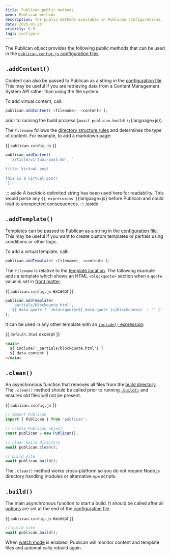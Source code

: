 ```yaml
---
title: Publican public methods
menu: Publican methods
description: The public methods available in Publican configurations.
date: 2025-01-23
priority: 0.9
tags: configure
---
```


The Publican object provides the following public methods that can be used in the [`publican.config.js` configuration files](--ROOT--docs/setup/configuration/).


## `.addContent()`

Content can also be passed to Publican as a string in the [configuration file](--ROOT--docs/setup/configuration/). This may be useful if you are retrieving data from a Content Management System API rather than using the file system.

To add virtual content, call:

```js
publican.addContent( <filename>, <content> );
```

prior to running the build process (`await publican.build();`{language=js}).

The `filename` follows the [directory structure rules](#directory-structure) and determines the type of content. For example, to add a markdown page:

{{ `publican.config.js` }}
```js
publican.addContent(
  'article/virtual-post.md', `
---
title: Virtual post
---
This is a virtual post!
`);
```

::: aside
A backtick-delimited string has been used here for readability. This would parse any `${ expressions }`{language=js} before Publican and could lead to unexpected consequences.
::: /aside


## `.addTemplate()`

Templates can be passed to Publican as a string in the [configuration file](--ROOT--docs/setup/configuration/). This may be useful if you want to create custom templates or partials using conditions or other logic.

To add a virtual template, call:

```js
publican.addTemplate( <filename>, <content> );
```

The `filename` is relative to the [template location](#template-file-location). The following example adds a template which shows an HTML `<blockquote>` section when a `quote` value is set in [front matter](--ROOT--docs/setup/content/#front-matter).

{{ `publican.config.js` excerpt }}
```js
publican.addTemplate(
  '_partials/blockquote.html',
  '${ data.quote ? `<blockquote>${ data.quote }</blockquote>` : "" }'
);
```

It can be used in any other template with an [`include()` expression](--ROOT--docs/setup/jstacs/#include-templates):

{{ `default.html` excerpt }}
```html
<main>
  ${ include('_partials/blockquote.html') }
  ${ data.content }
</main>
```


## `.clean()`

An asynchronous function that removes all files from the [build directory](--ROOT--docs/reference/publican-options/#directories). The `.clean()` method should be called prior to running [`.build()`](#build) and ensures old files will not be present.

{{ `publican.config.js` }}
```js
// import Publican
import { Publican } from 'publican';

// create Publican object
const publican = new Publican();

// clear build directory
await publican.clean();

// build site
await publican.build();
```

The `.clean()` method works cross-platform so you do not require Node.js directory handling modules or alternative `npm` scripts.


## `.build()`

The main asynchronous function to start a build. It should be called after all [options](--ROOT--docs/reference/publican-options/) are set at the end of the [configuration file](--ROOT--docs/setup/configuration/).

{{ `publican.config.js` excerpt }}
```js
// build site
await publican.build();
```

When [watch mode](--ROOT--docs/setup/watch-mode/) is enabled, Publican will monitor content and template files and automatically rebuild again.
